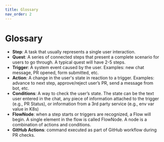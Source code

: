 ```yaml
---
title: Glossary
nav_order: 2
---
```

# Glossary

- **Step**: A task that usually represents a single user interaction.
- **Quest**: A series of connected steps that present a complete scenario for users to go through. A typical quest will have 2-5 steps.
- **Trigger**: A system event caused by the user. Examples: new chat message, PR opened, form submitted, etc.
- **Action**: A change in the user's state in reaction to a trigger. Examples: advance to next step, approve/reject user’s PR, send a message from bot, etc.
- **Conditions**: A way to check the user’s state. The state can be the text user entered in the chat, any piece of information attached to the trigger (e.g., PR Status), or information from a 3rd party service (e.g., env var value in K8s)
- **FlowNode**: when a step starts or triggers are recognized, a Flow will begin. A single element in the flow is called FlowNode. A node is a combination of actions and conditions.
- **GitHub Actions**: command executed as part of GitHub workflow during PR checks.

